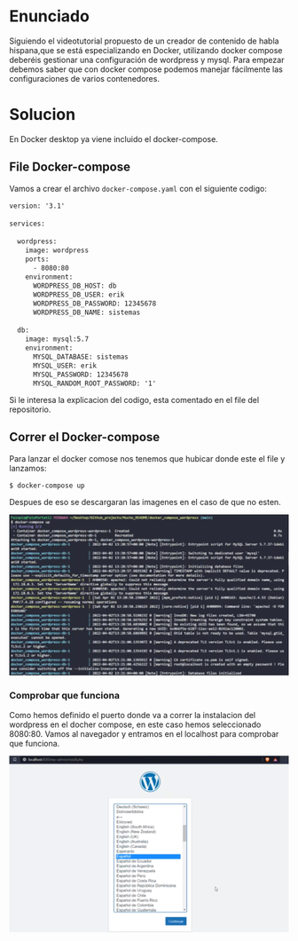 # Enunciado

Siguiendo el videotutorial propuesto de un creador de contenido de habla hispana,que se está especializando en Docker, utilizando docker compose deberéis gestionar una configuración de wordpress y mysql. Para empezar debemos saber que con docker compose podemos manejar fácilmente las configuraciones de varios contenedores.

# Solucion

En Docker desktop ya viene incluido el docker-compose.

## File Docker-compose

Vamos a crear el archivo `docker-compose.yaml` con el siguiente codigo:

```docker-compose
version: '3.1'

services:

  wordpress:
    image: wordpress
    ports:
      - 8080:80
    environment:
      WORDPRESS_DB_HOST: db
      WORDPRESS_DB_USER: erik
      WORDPRESS_DB_PASSWORD: 12345678
      WORDPRESS_DB_NAME: sistemas

  db:
    image: mysql:5.7
    environment:
      MYSQL_DATABASE: sistemas
      MYSQL_USER: erik
      MYSQL_PASSWORD: 12345678
      MYSQL_RANDOM_ROOT_PASSWORD: '1'
```

Si le interesa la explicacion del codigo, esta comentado en el file del repositorio.

## Correr el Docker-compose

Para lanzar el docker comose nos tenemos que hubicar donde este el file y lanzamos:

```bash
$ docker-compose up
```

Despues de eso se descargaran las imagenes en el caso de que no esten.

<img src="./docs/docker-compose-run.png">

### Comprobar que funciona

Como hemos definido el puerto donde va a correr la instalacion del wordpress en el docher compose, en este caso hemos seleccionado 8080:80. Vamos al navegador y entramos en el localhost para comprobar que funciona.

<img src="./docs/docker-compose-check.png">
